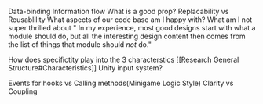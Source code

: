 Data-binding
Information flow
What is a good prop?
Replacability vs Reusablility
What aspects of our code base am I happy with? What am I not super thrilled about
" In my experience, most good designs start with what a module should do, but all the interesting design content then comes from the list of things that module should _not_ do."

How does specifictity play into the 3 characterstics [[Research General Structure#Characteristics]]
Unity input system?

Events for hooks vs Calling methods(Minigame Logic Style)
Clarity vs Coupling
